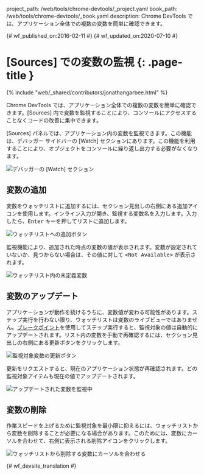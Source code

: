 project_path: /web/tools/chrome-devtools/_project.yaml
book_path: /web/tools/chrome-devtools/_book.yaml
description: Chrome DevTools では、アプリケーション全体での複数の変数を簡単に確認できます。

{# wf_published_on:2016-02-11 #}
{# wf_updated_on:2020-07-10 #}

# [Sources] での変数の監視 {: .page-title }

{% include "web/_shared/contributors/jonathangarbee.html" %}

Chrome DevTools では、アプリケーション全体での複数の変数を簡単に確認できます。[Sources] 内で変数を監視することにより、コンソールにアクセスすることなくコードの改善に集中できます。


[Sources] パネルでは、アプリケーション内の変数を監視できます。この機能は、デバッガー サイドバーの [Watch] セクションにあります。この機能を利用することにより、オブジェクトをコンソールに繰り返し出力する必要がなくなります。



![デバッガーの [Watch] セクション](imgs/sources-watch-variables-location.png)

##  変数の追加

変数をウォッチリストに追加するには、セクション見出しの右側にある追加アイコンを使用します。インライン入力が開き、監視する変数名を入力します。入力したら、<kbd>Enter</kbd> キーを押してリストに追加します。



![ウォッチリストへの追加ボタン](imgs/add-variable-to-watch.png)

監視機能により、追加された時点の変数の値が表示されます。変数が設定されていないか、見つからない場合は、その値に対して <samp>&lt;Not Available&gt;</samp> が表示されます。


![ウォッチリスト内の未定義変数](imgs/undefined-variable-in-watch.png)

##  変数のアップデート

アプリケーションが動作を続けるうちに、変数値が変わる可能性があります。ステップ実行を行わない限り、ウォッチリストは変数のライブビューではありません。[ブレークポイント](add-breakpoints)を使用してステップ実行すると、監視対象の値は自動的にアップデートされます。リスト内の変数を手動で再確認するには、セクション見出しの右側にある更新ボタンをクリックします。




![監視対象変数の更新ボタン](imgs/refresh-variables-being-watched.png)

更新をリクエストすると、現在のアプリケーション状態が再確認されます。どの監視対象アイテムも現在の値でアップデートされます。


![アップデートされた変数を監視中](imgs/updated-variable-being-watched.png)

##  変数の削除

作業スピードを上げるために監視対象を最小限に抑えるには、ウォッチリストから変数を削除することが必要になる場合があります。このためには、変数にカーソルを合わせて、右側に表示される削除アイコンをクリックします。


![ウォッチリストから削除する変数にカーソルを合わせる](imgs/hover-to-delete-watched-variable.png)


{# wf_devsite_translation #}
